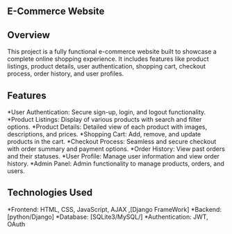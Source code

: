 ## E-Commerce Website

## Overview

This project is a fully functional e-commerce website built to showcase a complete online shopping experience. It includes features like product listings, product details, user authentication, shopping cart, checkout process, order history, and user profiles.

## Features

*User Authentication: Secure sign-up, login, and logout functionality.
*Product Listings: Display of various products with search and filter options.
*Product Details: Detailed view of each product with images, descriptions, and prices.
*Shopping Cart: Add, remove, and update products in the cart.
*Checkout Process: Seamless and secure checkout with order summary and payment options.
*Order History: View past orders and their statuses.
*User Profile: Manage user information and view order history.
*Admin Panel: Admin functionality to manage products, orders, and users.

## Technologies Used

*Frontend: HTML, CSS, JavaScript, AJAX ,[Django FrameWork]
*Backend: [python/Django]
*Database: [SQLite3/MySQL/]
*Authentication: JWT, OAuth

